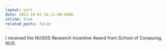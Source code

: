```yaml
---
layout: post
date: 2023-10-01 16:11:00-0400
inline: true
related_posts: false
---
```


I received the NUSGS Research Incentive Award from School of Compuing, NUS.
